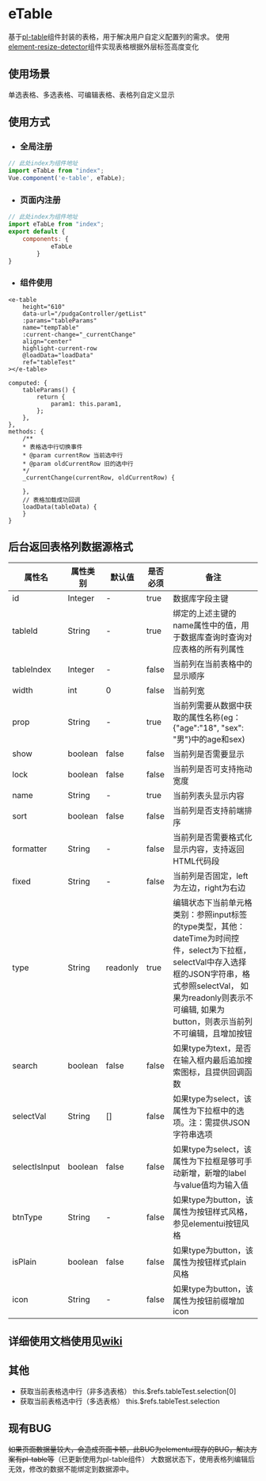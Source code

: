 # eTable
基于[pl-table](https://github.com/livelyPeng/pl-table)组件封装的表格，用于解决用户自定义配置列的需求。
使用[element-resize-detector](https://github.com/wnr/element-resize-detector)组件实现表格根据外层标签高度变化

## 使用场景
单选表格、多选表格、可编辑表格、表格列自定义显示
## 使用方式

- ### 全局注册

```javascript
// 此处index为组件地址
import eTabLe from "index";
Vue.component('e-table', eTabLe);
```



- ### 页面内注册

```javascript
// 此处index为组件地址
import eTabLe from "index";
export default {
	components: {
            eTabLe
        }
}
```

- ### 组件使用

```vue
<e-table
    height="610"
    data-url="/pudgaController/getList"
    :params="tableParams"
    name="tempTable"
    :current-change="_currentChange"
    align="center"
    highlight-current-row
    @loadData="loadData"
    ref="tableTest"
></e-table>

computed: {
    tableParams() {
        return {
            param1: this.param1,
        };
    },
},
methods: {
    /**
    * 表格选中行切换事件
    * @param currentRow 当前选中行
    * @param oldCurrentRow 旧的选中行
    */
    _currentChange(currentRow, oldCurrentRow) {
        
    },
    // 表格加载成功回调
    loadData(tableData) {
    }
}
```
## 后台返回表格列数据源格式

| 属性名 | 属性类别 | 默认值 | 是否必须 | 备注 |
|  ----  | ----  | ----  | ----  | ---- |
| id | Integer | - | true | 数据库字段主键 |
| tableId | String | - | true | 绑定的上述主键的name属性中的值，用于数据库查询时查询对应表格的所有列属性 |
| tableIndex | Integer | - | false | 当前列在当前表格中的显示顺序 |
| width | int | 0 | false | 当前列宽 |
| prop | String | - | true | 当前列需要从数据中获取的属性名称(eg：{"age":"18", "sex": "男"}中的age和sex) |
| show | boolean | false | false | 当前列是否需要显示 |
| lock | boolean | false | false | 当前列是否可支持拖动宽度 |
| name | String | - | true | 当前列表头显示内容 |
| sort | boolean | false | false | 当前列是否支持前端排序 |
| formatter | String | - | false | 当前列是否需要格式化显示内容，支持返回HTML代码段 |
| fixed | String | - | false | 当前列是否固定，left为左边，right为右边 |
| type | String | readonly | true | 编辑状态下当前单元格类别：参照input标签的type类型，其他： dateTime为时间控件，select为下拉框，selectVal中存入选择框的JSON字符串，格式参照selectVal， 如果为readonly则表示不可编辑, 如果为button，则表示当前列不可编辑，且增加按钮 |
| search | boolean | false | false | 如果type为text，是否在输入框内最后追加搜索图标，且提供回调函数 |
| selectVal | String | [] | false | 如果type为select，该属性为下拉框中的选项。注：需提供JSON字符串选项 |
| selectIsInput | boolean | false | false | 如果type为select，该属性为下拉框是够可手动新增，新增的label与value值均为输入值|
| btnType | String | - | false | 如果type为button，该属性为按钮样式风格，参见elementui按钮风格 |
| isPlain | boolean | false | false | 如果type为button，该属性为按钮样式plain风格 |
| icon | String | - | false | 如果type为button，该属性为按钮前缀增加icon |

## 详细使用文档使用见[wiki](../../wiki)

## 其他
- 获取当前表格选中行（非多选表格）              this.$refs.tableTest.selection[0]
- 获取当前表格选中行（多选表格）                this.$refs.tableTest.selection


## 现有BUG
~~如果页面数据量较大，会造成页面卡顿，此BUG为elementui现存的BUG，解决方案有pl-table等~~（已更新使用为pl-table组件）
大数据状态下，使用表格列编辑后无效，修改的数据不能绑定到数据源中。
